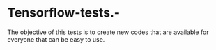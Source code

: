 # Tensorflow-tests.-

The objective of this tests is to create new codes that are available for everyone that can be easy to use. 
